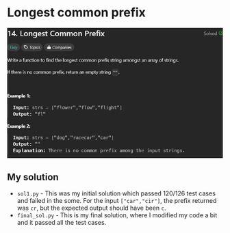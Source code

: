 # Longest common prefix

![problem statement screenshot](./problem_screenshot/1.png)

## My solution

- `sol1.py` - This was my initial solution which passed 120/126 test cases and failed in the some.
  For the input `["car","cir"]`, the prefix returned was `cr`, but the expected output should have been `c`.
- `final_sol.py` - This is my final solution, where I modified my code a bit and it passed all the test cases.
